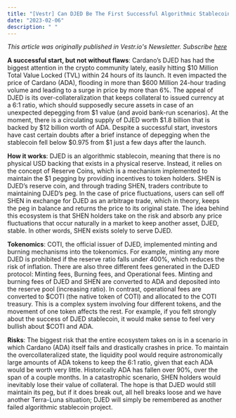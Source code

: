 ```yaml
---
title: "[Vestr] Can DJED Be The First Successful Algorithmic Stablecoin?"
date: "2023-02-06"
description: " "
---
```

<i>This article was originally published in Vestr.io's Newsletter. Subscribe <a href="https://www.vestr.io/" target="_blank">here</a></i>
 
 <b>A successful start, but not without flaws</b>: Cardano’s DJED has had the biggest attention in the crypto community lately, easily hitting $10 Million Total Value Locked (TVL) within 24 hours of its launch. It even impacted the price of Cardano (ADA), flooding in more than $600 Million 24-hour trading volume and leading to a surge in price by more than 6%. The appeal of DJED is its over-collateralization that keeps collateral to issued currency at a 6:1 ratio, which should supposedly secure assets in case of an unexpected depegging from $1 value (and avoid bank-run scenarios). At the moment, there is a circulating supply of DJED worth $1.8 billion that is backed by $12 billion worth of ADA. Despite a successful start, investors have cast certain doubts after a brief instance of depegging when the stablecoin fell below $0.975 from $1 just a few days after the launch.

<b>How it works</b>: DJED is an algorithmic stablecoin, meaning that there is no physical USD backing that exists in a physical reserve. Instead, it relies on the concept of Reserve Coins, which is a mechanism implemented to maintain the $1 pegging by providing incentives to token holders. SHEN is DJED’s reserve coin, and through trading SHEN, traders contribute to maintaining DJED’s peg. In the case of price fluctuations, users can sell off SHEN in exchange for DJED as an arbitrage trade, which in theory, keeps the peg in balance and returns the price to its original state. The idea behind this ecosystem is that SHEN holders take on the risk and absorb any price fluctuations that occur naturally in a market to keep another asset, DJED, stable. In other words, SHEN exists solely to serve DJED.

<b>Tokenomics</b>: COTI, the official issuer of DJED, implemented minting and burning mechanisms into the tokenomics. For example, minting any more DJED is prohibited if the reserve ratio falls under 400%, which reduces the risk of inflation. There are also three different fees generated in the DJED protocol: Minting fees, Burning fees, and Operational fees. Minting and burning fees of DJED and SHEN are converted to ADA and deposited into the reserve pool (increasing ratio). In contrast, operational fees are converted to $COTI (the native token of COTI) and allocated to the COTI treasury. This is a complex system involving four different tokens, and the movement of one token affects the rest. For example, if you felt strongly about the success of DJED stablecoin, it would make sense to feel very bullish about $COTI and ADA.

<b>Risks</b>: The biggest risk that the entire ecosystem takes on is in a scenario in which Cardano (ADA) itself fails and drastically crashes in price. To maintain the overcollateralized state, the liquidity pool would require astronomically large amounts of ADA tokens to keep the 6:1 ratio, given that each ADA would be worth very little. Historically ADA has fallen over 90%, over the span of a couple months. In a catastrophic scenario, SHEN holders would inevitably lose their value of collateral. The hope is that DJED would still maintain its peg, but if it does break out, all hell breaks loose and we have another Terra-Luna situation; DJED will simply be remembered as another failed algorithmic stablecoin project.

